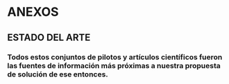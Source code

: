 # ANEXOS
##
## ESTADO DEL ARTE
### Todos estos conjuntos de pilotos y artículos científicos fueron las fuentes de información más próximas a nuestra propuesta de solución de ese entonces.

